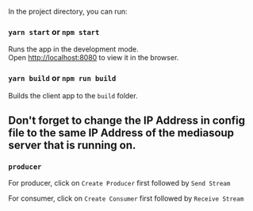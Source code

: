 In the project directory, you can run:

### `yarn start` or `npm start`

Runs the app in the development mode.<br />
Open [http://localhost:8080](http://localhost:8080) to view it in the browser.

### `yarn build` or `npm run build`

Builds the client app to the `build` folder.<br />

## Don't forget to change the IP Address in config file to the same IP Address of the mediasoup server that is running on.

### `producer`

For producer, click on  `Create Producer` first followed by `Send Stream`

For consumer, click on `Create Consumer` first followed by `Receive Stream`

